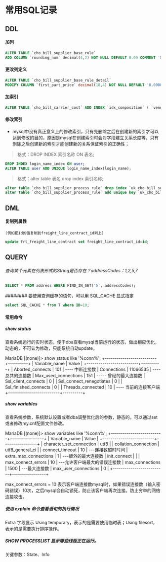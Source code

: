 # 常用SQL记录
## DDL
#### 加列
```sql
ALTER TABLE `cho_bill_supplier_base_rule`
ADD COLUMN `rounding_num` decimal(4,2) NOT NULL DEFAULT 0.00 COMMENT '取整系数' ;
```

#### 更改列定义
```sql
ALTER TABLE `cho_bill_supplier_base_rule_detail` 
MODIFY COLUMN `first_part_price` decimal(18,4) NOT NULL DEFAULT '0.0000' COMMENT '首重费用'; 
```

#### 加索引
```sql
ALTER TABLE `cho_bill_carrier_cost` ADD INDEX `idx_composition` ( `vendor_order_no` );
```

#### 修改索引
- mysql中没有真正意义上的修改索引，只有先删除之后在创建新的索引才可以达到修改的目的，原因是mysql在创建索引时会对字段建立关系长度等，只有删除之后创建新的索引才能创建新的关系保证索引的正确性；
> 格式：DROP INDEX 索引名称 ON 表名;
```sql
DROP INDEX login_name_index ON user; 
ALTER TABLE user ADD UNIQUE login_name_index(login_name);
```
> 格式：alter table 表名 drop index 索引名称;
```sql
alter table `cho_bill_supplier_process_rule` drop index `uk_cho_bill_supplier_process_rule`;
alter table `cho_bill_supplier_process_rule` add unique key `uk_cho_bill_supplier_process_rule` (`operation_owner_code`,`province_code`,`city_code`,`region_code`,`node_code_to`,`order_type`,`cost_type`,`pay_type`);
```



## DML

#### 复制列属性
    (例如把id的值复制到freight_line_contract_id列上)
```sql
update frt_freight_line_contract set freight_line_contract_id=id;
```


## QUERY
###### 查询某个元素在列表形式的String是否存在？addressCodes：1,2,5,7
```sql
SELECT * FROM address WHERE FIND_IN_SET('5', addressCodes);
```


######## 要使用查询缓存的语句，可以用 SQL_CACHE 显式指定
```sql
select SQL_CACHE * from T where ID=10;
```

#### 常用命令
##### show status    
查看系统运行的实时状态，便于dba查看mysql当前运行的状态，做出相应优化，动态的，不可认为修改，只能系统自动update。

MariaDB [(none)]> show status like '%conn%';
+--------------------------+----------+
| Variable_name            | Value    |
+--------------------------+----------+
| Aborted_connects         | 101      |   ---- 中断连接数
| Connections              | 11066535 |    ---- 总共的连接数
| Max_used_connections     | 151      |    ----- 曾经的最大连接数
| Ssl_client_connects      | 0        |
| Ssl_connect_renegotiates | 0        |
| Ssl_finished_connects    | 0        |
| Threads_connected        | 10       |    ---- 当前的连接客户端
+--------------------------+----------+

##### show variables    
查看系统参数，系统默认设置或者dba调整优化后的参数，静态的。可以通过set或者修改my.cnf配置文件修改。

MariaDB [(none)]> show variables like '%conn%';
+--------------------------+-----------------+
| Variable_name            | Value           |
+--------------------------+-----------------+
| character_set_connection | utf8            |
| collation_connection     | utf8_general_ci |
| connect_timeout          | 10              |    ---连接数超时时间
| extra_max_connections    | 1               |    ---额外的最大连接数
| init_connect             |                 |
| max_connect_errors       | 10              |    ---允许客户端最大的错误连接数
| max_connections          | 1500            |    ---最大连接数
| max_user_connections     | 0               |
+--------------------------+-----------------+

 max_connect_errors = 10    表示客户端连接数mysql时，如果错误连接数（输入密码错误）10次，之后mysql会自动锁死，防止该客户端再次连接。防止穷举的网络连接攻击。



##### 使用 explain 命令查看语句的执行情况
Extra 字段显示 Using temporary，表示的是需要使用临时表；Using filesort，表示的是需要执行排序操作。

##### SHOW PROCESSLIST 显示哪些线程正在运行。
关键参数：State、Info